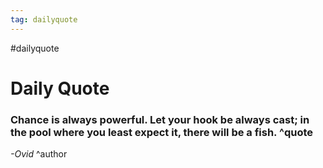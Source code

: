 ```yaml
---
tag: dailyquote
---
```


#dailyquote

# Daily Quote

### Chance is always powerful. Let your hook be always cast; in the pool where you least expect it, there will be a fish. ^quote
*-Ovid* ^author
